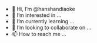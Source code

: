 - 👋 Hi, I’m @hanshandiaoke
- 👀 I’m interested in ...
- 🌱 I’m currently learning ...
- 💞️ I’m looking to collaborate on ...
- 📫 How to reach me ...

<!---
hanshandiaoke/hanshandiaoke is a ✨ special ✨ repository because its `README.md` (this file) appears on your GitHub profile.
You can click the Preview link to take a look at your changes.
--->
